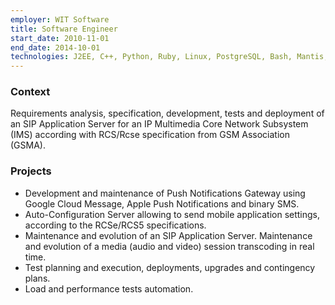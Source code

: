 ```yaml
---
employer: WIT Software
title: Software Engineer
start_date: 2010-11-01
end_date: 2014-10-01
technologies: J2EE, C++, Python, Ruby, Linux, PostgreSQL, Bash, Mantis, Oracle, Spring Framework, Netty, Hibernate, Intel IPP, Twitter Bootstrap, jQuery, AngularJS
---
```


### Context
Requirements analysis, specification, development, tests and deployment of an SIP Application Server for an IP Multimedia Core Network Subsystem (IMS) according with RCS/Rcse specification from GSM Association (GSMA).

### Projects
* Development and maintenance of Push Notifications Gateway using Google Cloud Message, Apple Push Notifications and binary SMS.
* Auto-Configuration Server allowing to send mobile application settings, according to the RCSe/RCS5 specifications.
* Maintenance and evolution of an SIP Application Server. Maintenance and evolution of a media (audio and video) session transcoding in real time.
* Test planning and execution, deployments, upgrades and contingency plans.
* Load and performance tests automation.
